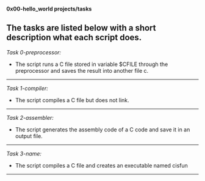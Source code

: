 **0x00-hello_world projects/tasks**

The tasks are listed below with a short description what each script does.
---------------------------------
*Task 0-preprocessor:* 
+ The script runs a C file stored in variable $CFILE through the preprocessor and saves the result into another file c.
--------------------------------------
*Task 1-compiler:* 
+ The script compiles a C file but does not link.
----------------------------------------
*Task 2-assembler:*
+ The script generates the assembly code of a C code and save it in an output file.
------------------------------------------
*Task 3-name:*
+ The script compiles a C file and creates an executable named cisfun
-----------------------------------------------
